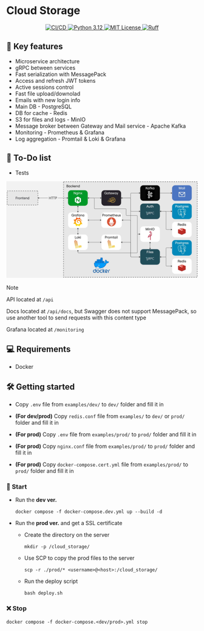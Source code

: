 # Cloud Storage

<p align="center">
  <a href="https://github.com/j3rrryy/cloud_storage/actions/workflows/main.yml">
    <img src="https://github.com/j3rrryy/cloud_storage/actions/workflows/main.yml/badge.svg" alt="СI/CD">
  </a>
  <a href="https://www.python.org/downloads/release/python-3120/">
    <img src="https://img.shields.io/badge/Python-3.12-FFD64E.svg" alt="Python 3.12">
  </a>
  <a href="https://github.com/j3rrryy/cloud_storage/blob/main/LICENSE">
    <img src="https://img.shields.io/badge/License-MIT-blue.svg" alt="MIT License">
  </a>
  <a href="https://github.com/astral-sh/ruff">
    <img src="https://img.shields.io/endpoint?url=https://raw.githubusercontent.com/astral-sh/ruff/main/assets/badge/v2.json" alt="Ruff">
  </a>
</p>

## :book: Key features

- Microservice architecture
- gRPC between services
- Fast serialization with MessagePack
- Access and refresh JWT tokens
- Active sessions control
- Fast file upload/downolad
- Emails with new login info
- Main DB - PostgreSQL
- DB for cache - Redis
- S3 for files and logs - MinIO
- Message broker between Gateway and Mail service - Apache Kafka
- Monitoring - Prometheus & Grafana
- Log aggregation - Promtail & Loki & Grafana

## :memo: To-Do list

- Tests

![Architecture](https://github.com/j3rrryy/cloud_storage/blob/main/images/architecture.webp?raw=true)

> [!NOTE]
> API located at `/api`
>
> Docs located at `/api/docs`, but Swagger does not support MessagePack, so use another tool to send requests with this content type
>
> Grafana located at `/monitoring`

## :computer: Requirements

- Docker

## :hammer_and_wrench: Getting started

- Copy `.env` file from `examples/dev/` to `dev/` folder and fill it in

- **(For dev/prod)** Copy `redis.conf` file from `examples/` to `dev/` or `prod/` folder and fill it in

- **(For prod)** Copy `.env` file from `examples/prod/` to `prod/` folder and fill it in

- **(For prod)** Copy `nginx.conf` file from `examples/prod/` to `prod/` folder and fill it in

- **(For prod)** Copy `docker-compose.cert.yml` file from `examples/prod/` to `prod/` folder and fill it in

### :rocket: Start

- Run the **dev ver.**

  ```shell
  docker compose -f docker-compose.dev.yml up --build -d
  ```

- Run the **prod ver.** and get a SSL certificate

  - Create the directory on the server

    ```shell
    mkdir -p /cloud_storage/
    ```

  - Use SCP to copy the prod files to the server

    ```shell
    scp -r ./prod/* <username>@<host>:/cloud_storage/
    ```

  - Run the deploy script

    ```shell
    bash deploy.sh
    ```

### :x: Stop

```shell
docker compose -f docker-compose.<dev/prod>.yml stop
```
